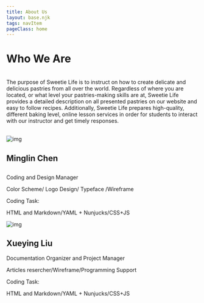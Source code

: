 ```yaml
---
title: About Us
layout: base.njk
tags: navItem
pageClass: home
---
```

<main>
  <selection class="whoweare">
  <h1 class="">Who We Are</h1>
      <p><br>The purpose of Sweetie Life is to instruct on how to create delicate and delicious pastries from all over the world. Regardless of where you are located, or what level your pastries-making skills are at, Sweetie Life provides a detailed description on all presented pastries on our website and easy to follow recipes. Additionally, Sweetie Life prepares high-quality, different baking level, online lesson services in order for students to interact with our instructor and get timely responses. <br><br>
</p>
  </selection>
  <selection class="aboutus-card">
   <div class="person-card">
       <div class="person-card-image">
      <img src="/images/ml.jpg" alt="img">
   </div>
    <div class="person-card-content">
  <h2 class="name">Minglin Chen </h2>
  <h2> </h2>
 <p> Coding and Design Manager</p>
 <p> Color Scheme/ Logo Design/ Typeface /Wireframe</p>
 <p> Coding Task: </p>
 <p> HTML and Markdown/YAML + Nunjucks/CSS+JS</p>
    </div>
 </div>

 <div class="person-card">
   <div class="person-card-image">
      <img src="/images/lxy.JPG" alt="img">
   </div>
   <div class="person-card-content">
  <h2 class="name">Xueying Liu</h2>
 <p> Documentation Organizer and Project Manager</p>
 <p> Articles resercher/Wireframe/Programming Support</p>
 <p> Coding Task: </p>
 <p> HTML and Markdown/YAML + Nunjucks/CSS+JS</p>
   </div>
 </div>
  </selection>
 
 
 
</main>